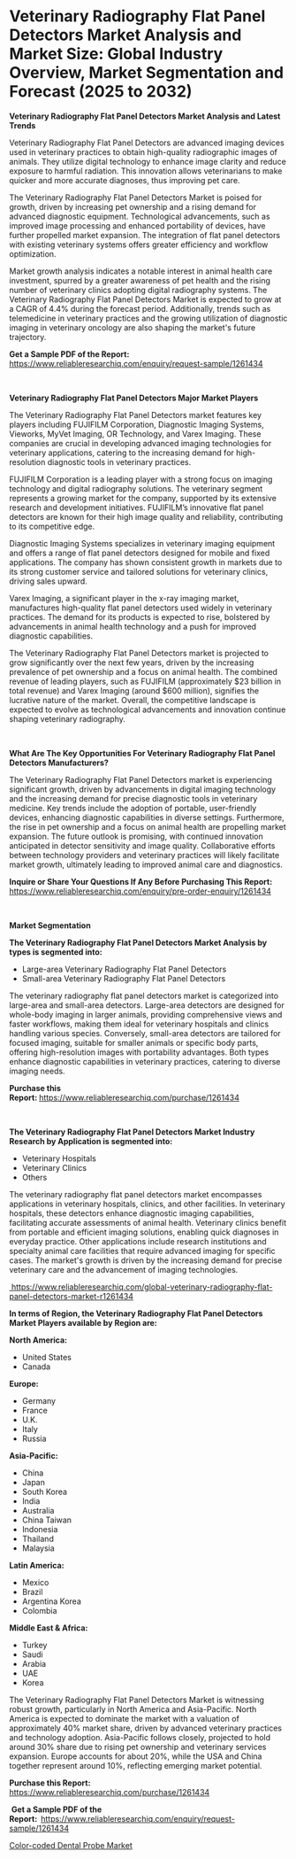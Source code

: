 <p><h1>Veterinary Radiography Flat Panel Detectors Market Analysis and Market Size: Global Industry Overview, Market Segmentation and Forecast (2025 to 2032)</h1></p><p><strong>Veterinary Radiography Flat Panel Detectors Market Analysis and Latest Trends</strong></p>
<p><p>Veterinary Radiography Flat Panel Detectors are advanced imaging devices used in veterinary practices to obtain high-quality radiographic images of animals. They utilize digital technology to enhance image clarity and reduce exposure to harmful radiation. This innovation allows veterinarians to make quicker and more accurate diagnoses, thus improving pet care. </p><p>The Veterinary Radiography Flat Panel Detectors Market is poised for growth, driven by increasing pet ownership and a rising demand for advanced diagnostic equipment. Technological advancements, such as improved image processing and enhanced portability of devices, have further propelled market expansion. The integration of flat panel detectors with existing veterinary systems offers greater efficiency and workflow optimization.</p><p>Market growth analysis indicates a notable interest in animal health care investment, spurred by a greater awareness of pet health and the rising number of veterinary clinics adopting digital radiography systems. The Veterinary Radiography Flat Panel Detectors Market is expected to grow at a CAGR of 4.4% during the forecast period. Additionally, trends such as telemedicine in veterinary practices and the growing utilization of diagnostic imaging in veterinary oncology are also shaping the market's future trajectory.</p></p>
<p><strong>Get a Sample PDF of the Report:&nbsp;</strong> <a href="https://www.reliableresearchiq.com/enquiry/request-sample/1261434?utm_campaign=3035&utm_medium=2&utm_source=Github&utm_content=ia&utm_term=04032025&utm_id=veterinary-radiography-flat-panel-detectors">https://www.reliableresearchiq.com/enquiry/request-sample/1261434</a></p>
<p>&nbsp;</p>
<p><strong>Veterinary Radiography Flat Panel Detectors Major Market Players</strong></p>
<p><p>The Veterinary Radiography Flat Panel Detectors market features key players including FUJIFILM Corporation, Diagnostic Imaging Systems, Vieworks, MyVet Imaging, OR Technology, and Varex Imaging. These companies are crucial in developing advanced imaging technologies for veterinary applications, catering to the increasing demand for high-resolution diagnostic tools in veterinary practices.</p><p>FUJIFILM Corporation is a leading player with a strong focus on imaging technology and digital radiography solutions. The veterinary segment represents a growing market for the company, supported by its extensive research and development initiatives. FUJIFILM’s innovative flat panel detectors are known for their high image quality and reliability, contributing to its competitive edge.</p><p>Diagnostic Imaging Systems specializes in veterinary imaging equipment and offers a range of flat panel detectors designed for mobile and fixed applications. The company has shown consistent growth in markets due to its strong customer service and tailored solutions for veterinary clinics, driving sales upward.</p><p>Varex Imaging, a significant player in the x-ray imaging market, manufactures high-quality flat panel detectors used widely in veterinary practices. The demand for its products is expected to rise, bolstered by advancements in animal health technology and a push for improved diagnostic capabilities.</p><p>The Veterinary Radiography Flat Panel Detectors market is projected to grow significantly over the next few years, driven by the increasing prevalence of pet ownership and a focus on animal health. The combined revenue of leading players, such as FUJIFILM (approximately $23 billion in total revenue) and Varex Imaging (around $600 million), signifies the lucrative nature of the market. Overall, the competitive landscape is expected to evolve as technological advancements and innovation continue shaping veterinary radiography.</p></p>
<p>&nbsp;</p>
<p><strong>What Are The Key Opportunities For Veterinary Radiography Flat Panel Detectors Manufacturers?</strong></p>
<p><p>The Veterinary Radiography Flat Panel Detectors market is experiencing significant growth, driven by advancements in digital imaging technology and the increasing demand for precise diagnostic tools in veterinary medicine. Key trends include the adoption of portable, user-friendly devices, enhancing diagnostic capabilities in diverse settings. Furthermore, the rise in pet ownership and a focus on animal health are propelling market expansion. The future outlook is promising, with continued innovation anticipated in detector sensitivity and image quality. Collaborative efforts between technology providers and veterinary practices will likely facilitate market growth, ultimately leading to improved animal care and diagnostics.</p></p>
<p><strong>Inquire or Share Your Questions If Any Before Purchasing This Report:</strong> <a href="https://www.reliableresearchiq.com/enquiry/pre-order-enquiry/1261434?utm_campaign=3035&utm_medium=2&utm_source=Github&utm_content=ia&utm_term=04032025&utm_id=veterinary-radiography-flat-panel-detectors">https://www.reliableresearchiq.com/enquiry/pre-order-enquiry/1261434</a></p>
<p>&nbsp;</p>
<p><strong>Market Segmentation</strong></p>
<p><strong>The Veterinary Radiography Flat Panel Detectors Market Analysis by types is segmented into:</strong></p>
<p><ul><li>Large-area Veterinary Radiography Flat Panel Detectors</li><li>Small-area Veterinary Radiography Flat Panel Detectors</li></ul></p>
<p><p>The veterinary radiography flat panel detectors market is categorized into large-area and small-area detectors. Large-area detectors are designed for whole-body imaging in larger animals, providing comprehensive views and faster workflows, making them ideal for veterinary hospitals and clinics handling various species. Conversely, small-area detectors are tailored for focused imaging, suitable for smaller animals or specific body parts, offering high-resolution images with portability advantages. Both types enhance diagnostic capabilities in veterinary practices, catering to diverse imaging needs.</p></p>
<p><strong>Purchase this Report:&nbsp;</strong><a href="https://www.reliableresearchiq.com/purchase/1261434?utm_campaign=3035&utm_medium=2&utm_source=Github&utm_content=ia&utm_term=04032025&utm_id=veterinary-radiography-flat-panel-detectors">https://www.reliableresearchiq.com/purchase/1261434</a></p>
<p>&nbsp;</p>
<p><strong>The Veterinary Radiography Flat Panel Detectors Market Industry Research by Application is segmented into:</strong></p>
<p><ul><li>Veterinary Hospitals</li><li>Veterinary Clinics</li><li>Others</li></ul></p>
<p><p>The veterinary radiography flat panel detectors market encompasses applications in veterinary hospitals, clinics, and other facilities. In veterinary hospitals, these detectors enhance diagnostic imaging capabilities, facilitating accurate assessments of animal health. Veterinary clinics benefit from portable and efficient imaging solutions, enabling quick diagnoses in everyday practice. Other applications include research institutions and specialty animal care facilities that require advanced imaging for specific cases. The market's growth is driven by the increasing demand for precise veterinary care and the advancement of imaging technologies.</p></p>
<p><a href="https://www.reliableresearchiq.com/global-veterinary-radiography-flat-panel-detectors-market-r1261434?utm_campaign=3035&utm_medium=2&utm_source=Github&utm_content=ia&utm_term=04032025&utm_id=veterinary-radiography-flat-panel-detectors">&nbsp;https://www.reliableresearchiq.com/global-veterinary-radiography-flat-panel-detectors-market-r1261434</a></p>
<p><strong>In terms of Region, the Veterinary Radiography Flat Panel Detectors Market Players available by Region are:</strong></p>
<p>
    <p> <strong> North America: </strong>
        <ul>
            <li>United States</li>
            <li>Canada</li>
        </ul>
        </p> 
    <p> <strong> Europe: </strong>
        <ul>
            <li>Germany</li>
            <li>France</li>
            <li>U.K.</li>
            <li>Italy</li>
            <li>Russia</li>
        </ul>
        </p> 
    <p> <strong> Asia-Pacific: </strong>
        <ul>
            <li>China</li>
            <li>Japan</li>
            <li>South Korea</li>
            <li>India</li>
            <li>Australia</li>
            <li>China Taiwan</li>
            <li>Indonesia</li>
            <li>Thailand</li>
            <li>Malaysia</li>
        </ul>
        </p> 
    <p> <strong> Latin America: </strong>
        <ul>
            <li>Mexico</li>
            <li>Brazil</li>
            <li>Argentina Korea</li>
            <li>Colombia</li>
        </ul>
        </p> 
    <p> <strong> Middle East & Africa: </strong>
        <ul>
            <li>Turkey</li>
            <li>Saudi</li>
            <li>Arabia</li>
            <li>UAE</li>
            <li>Korea</li>
        </ul>
    </p>
    </p>
<p><p>The Veterinary Radiography Flat Panel Detectors Market is witnessing robust growth, particularly in North America and Asia-Pacific. North America is expected to dominate the market with a valuation of approximately 40% market share, driven by advanced veterinary practices and technology adoption. Asia-Pacific follows closely, projected to hold around 30% share due to rising pet ownership and veterinary services expansion. Europe accounts for about 20%, while the USA and China together represent around 10%, reflecting emerging market potential.</p></p>
<p><strong>Purchase this Report: </strong><a href="https://www.reliableresearchiq.com/purchase/1261434?utm_campaign=3035&utm_medium=2&utm_source=Github&utm_content=ia&utm_term=04032025&utm_id=veterinary-radiography-flat-panel-detectors">https://www.reliableresearchiq.com/purchase/1261434</a></p>
<p>&nbsp;<strong>Get a Sample PDF of the Report:&nbsp;&nbsp;</strong><a href="https://www.reliableresearchiq.com/enquiry/request-sample/1261434?utm_campaign=3035&utm_medium=2&utm_source=Github&utm_content=ia&utm_term=04032025&utm_id=veterinary-radiography-flat-panel-detectors">https://www.reliableresearchiq.com/enquiry/request-sample/1261434</a></p>
<p><strong></strong></p>
<p><p><a href="https://github.com/meuskocov/Market-Research-Report-List-1/blob/main/color-coded-dental-probe-market.md?utm_campaign=3035&utm_medium=2&utm_source=Github&utm_content=ia&utm_term=04032025&utm_id=veterinary-radiography-flat-panel-detectors">Color-coded Dental Probe Market</a></p></p>